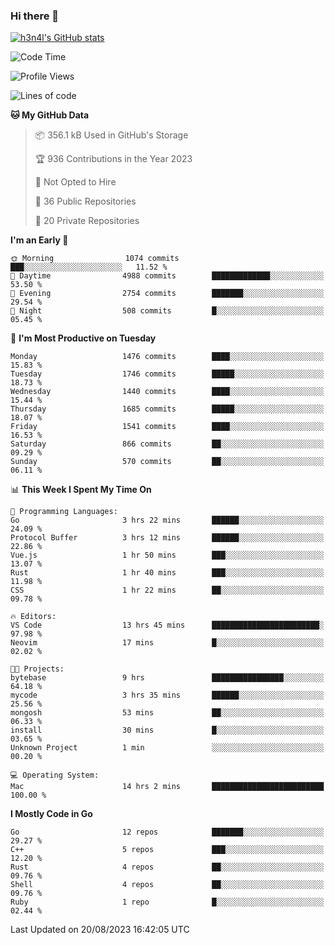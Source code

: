 ### Hi there 👋

[![h3n4l's GitHub stats](https://github-readme-stats.vercel.app/api?username=h3n4l&count_private=true&show_icons=true&theme=radical)](https://github.com/h3n4l/github-readme-stats)

<!--START_SECTION:waka-->
![Code Time](http://img.shields.io/badge/Code%20Time-1%2C506%20hrs%2041%20mins-blue)

![Profile Views](http://img.shields.io/badge/Profile%20Views-3-blue)

![Lines of code](https://img.shields.io/badge/From%20Hello%20World%20I%27ve%20Written-2.7%20million%20lines%20of%20code-blue)

**🐱 My GitHub Data** 

> 📦 356.1 kB Used in GitHub's Storage 
 > 
> 🏆 936 Contributions in the Year 2023
 > 
> 🚫 Not Opted to Hire
 > 
> 📜 36 Public Repositories 
 > 
> 🔑 20 Private Repositories 
 > 
**I'm an Early 🐤** 

```text
🌞 Morning                1074 commits        ███░░░░░░░░░░░░░░░░░░░░░░   11.52 % 
🌆 Daytime                4988 commits        █████████████░░░░░░░░░░░░   53.50 % 
🌃 Evening                2754 commits        ███████░░░░░░░░░░░░░░░░░░   29.54 % 
🌙 Night                  508 commits         █░░░░░░░░░░░░░░░░░░░░░░░░   05.45 % 
```
📅 **I'm Most Productive on Tuesday** 

```text
Monday                   1476 commits        ████░░░░░░░░░░░░░░░░░░░░░   15.83 % 
Tuesday                  1746 commits        █████░░░░░░░░░░░░░░░░░░░░   18.73 % 
Wednesday                1440 commits        ████░░░░░░░░░░░░░░░░░░░░░   15.44 % 
Thursday                 1685 commits        █████░░░░░░░░░░░░░░░░░░░░   18.07 % 
Friday                   1541 commits        ████░░░░░░░░░░░░░░░░░░░░░   16.53 % 
Saturday                 866 commits         ██░░░░░░░░░░░░░░░░░░░░░░░   09.29 % 
Sunday                   570 commits         ██░░░░░░░░░░░░░░░░░░░░░░░   06.11 % 
```


📊 **This Week I Spent My Time On** 

```text
💬 Programming Languages: 
Go                       3 hrs 22 mins       ██████░░░░░░░░░░░░░░░░░░░   24.09 % 
Protocol Buffer          3 hrs 12 mins       ██████░░░░░░░░░░░░░░░░░░░   22.86 % 
Vue.js                   1 hr 50 mins        ███░░░░░░░░░░░░░░░░░░░░░░   13.07 % 
Rust                     1 hr 40 mins        ███░░░░░░░░░░░░░░░░░░░░░░   11.98 % 
CSS                      1 hr 22 mins        ██░░░░░░░░░░░░░░░░░░░░░░░   09.78 % 

🔥 Editors: 
VS Code                  13 hrs 45 mins      ████████████████████████░   97.98 % 
Neovim                   17 mins             █░░░░░░░░░░░░░░░░░░░░░░░░   02.02 % 

🐱‍💻 Projects: 
bytebase                 9 hrs               ████████████████░░░░░░░░░   64.18 % 
mycode                   3 hrs 35 mins       ██████░░░░░░░░░░░░░░░░░░░   25.56 % 
mongosh                  53 mins             ██░░░░░░░░░░░░░░░░░░░░░░░   06.33 % 
install                  30 mins             █░░░░░░░░░░░░░░░░░░░░░░░░   03.65 % 
Unknown Project          1 min               ░░░░░░░░░░░░░░░░░░░░░░░░░   00.20 % 

💻 Operating System: 
Mac                      14 hrs 2 mins       █████████████████████████   100.00 % 
```

**I Mostly Code in Go** 

```text
Go                       12 repos            ███████░░░░░░░░░░░░░░░░░░   29.27 % 
C++                      5 repos             ███░░░░░░░░░░░░░░░░░░░░░░   12.20 % 
Rust                     4 repos             ██░░░░░░░░░░░░░░░░░░░░░░░   09.76 % 
Shell                    4 repos             ██░░░░░░░░░░░░░░░░░░░░░░░   09.76 % 
Ruby                     1 repo              █░░░░░░░░░░░░░░░░░░░░░░░░   02.44 % 
```




 Last Updated on 20/08/2023 16:42:05 UTC
<!--END_SECTION:waka-->

